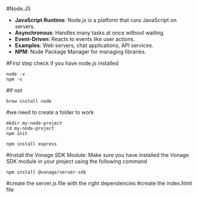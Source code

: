 #Node.JS
- **JavaScript Runtime**: Node.js is a platform that runs JavaScript on servers.
- **Asynchronous**: Handles many tasks at once without waiting.
- **Event-Driven**: Reacts to events like user actions.
- **Examples**: Web servers, chat applications, API services.
- **NPM**: Node Package Manager for managing libraries.

#First step check if you have node.js installed
```
node -v
npm -v
```
#If not
```
brew install node
```
#we need to create a folder to work
```
mkdir my-node-project
cd my-node-project
npm init
````
```
npm install express
```
#Install the Vonage SDK Module: Make sure you have installed the Vonage SDK module in your project using the following command
```
npm install @vonage/server-sdk
```
#create the server.js file with the right dependencies
#create the index.html file
